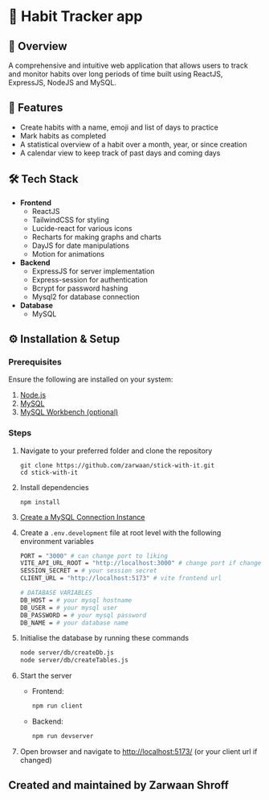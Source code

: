 # 📆 Habit Tracker app

## 🔎 Overview
A comprehensive and intuitive web application that allows users to track and monitor habits over long periods of time built using ReactJS, ExpressJS, NodeJS and MySQL.

## 🚀 Features
- Create habits with a name, emoji and list of days to practice
- Mark habits as completed
- A statistical overview of a habit over a month, year, or since creation
- A calendar view to keep track of past days and coming days

## 🛠️ Tech Stack
- **Frontend**
    - ReactJS
    - TailwindCSS for styling
    - Lucide-react for various icons
    - Recharts for making graphs and charts
    - DayJS for date manipulations
    - Motion for animations
- **Backend**
    - ExpressJS for server implementation
    - Express-session for authentication
    - Bcrypt for password hashing
    - Mysql2 for database connection
- **Database**
    - MySQL

## ⚙️ Installation & Setup

### Prerequisites
Ensure the following are installed on your system:
1. [Node.js](https://nodejs.org/)
2. [MySQL](https://dev.mysql.com/downloads/installer/)
3. [MySQL Workbench (optional)](https://dev.mysql.com/downloads/workbench/)

### Steps
1. Navigate to your preferred folder and clone the repository
    ```shell
    git clone https://github.com/zarwaan/stick-with-it.git
    cd stick-with-it
    ```

2. Install dependencies
    ```shell
    npm install
    ```

3. [Create a MySQL Connection Instance](https://dev.mysql.com/doc/mysql-getting-started/en/)

4. Create a `.env.development` file at root level with the following environment variables
    ```sh
    PORT = "3000" # can change port to liking
    VITE_API_URL_ROOT = "http://localhost:3000" # change port if changed
    SESSION_SECRET = # your session secret
    CLIENT_URL = "http://localhost:5173" # vite frontend url

    # DATABASE VARIABLES
    DB_HOST = # your mysql hostname
    DB_USER = # your mysql user
    DB_PASSWORD = # your mysql password
    DB_NAME = # your database name
    ```
5. Initialise the database by running these commands
    ```sh
    node server/db/createDb.js
    node server/db/createTables.js
    ```
6. Start the server
    - Frontend:
        ```sh
        npm run client
        ```
    - Backend:
        ```sh
        npm run devserver
        ```
7. Open browser and navigate to [http://localhost:5173/](http://localhost:5173/) (or your client url if changed)

## Created and maintained by Zarwaan Shroff